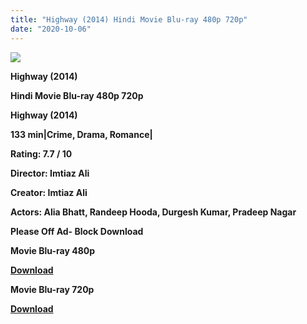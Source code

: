 ```yaml
---
title: "Highway (2014) Hindi Movie Blu-ray 480p 720p"
date: "2020-10-06"
---
```


[**![](https://1.bp.blogspot.com/-r9irRvrP8m0/Xv6_Zc-oqVI/AAAAAAAAD0M/cINzHPbLre89UfPNK8Tj9hVG_rm3mNQjwCLcBGAsYHQ/s1600/postetnermovies.jpg)**](https://1.bp.blogspot.com/-r9irRvrP8m0/Xv6_Zc-oqVI/AAAAAAAAD0M/cINzHPbLre89UfPNK8Tj9hVG_rm3mNQjwCLcBGAsYHQ/s1600/postetnermovies.jpg)

 **Highway (2014)**

**Hindi Movie Blu-ray 480p 720p** 

**Highway (2014)**

**133 min|Crime, Drama, Romance|**

**Rating: 7.7 / 10** 

**Director: Imtiaz Ali**

**Creator: Imtiaz Ali**

**Actors: Alia Bhatt, Randeep Hooda, Durgesh Kumar, Pradeep Nagar**

**Please Off Ad- Block Download**

 **Movie Blu-ray 480p** 

**[Download](https://zee.gl/UZjCsl)** 

 **Movie Blu-ray 720p** 

**[Download](https://zee.gl/CTf8)**
